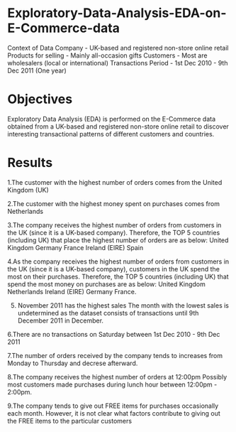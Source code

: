 # Exploratory-Data-Analysis-EDA-on-E-Commerce-data
Context of Data Company - UK-based and registered non-store online retail Products for selling - Mainly all-occasion gifts Customers - Most are wholesalers (local or international) Transactions Period - 1st Dec 2010 - 9th Dec 2011 (One year) 

# Objectives 
Exploratory Data Analysis (EDA) is performed on the E-Commerce data obtained from a UK-based and registered non-store online retail to discover interesting transactional patterns of different customers and countries.  

# Results 
1.The customer with the highest number of orders comes from the United Kingdom (UK) 

2.The customer with the highest money spent on purchases comes from Netherlands 

3.The company receives the highest number of orders from customers in the UK (since it is a UK-based company). Therefore, the TOP 5 countries (including UK) that place the highest number of orders are as below:
United Kingdom 
Germany 
France 
Ireland (EIRE)
Spain 

4.As the company receives the highest number of orders from customers in the UK (since it is a UK-based company), customers in the UK spend the most on their purchases. Therefore, the TOP 5 countries (including UK) that spend the most money on purchases are as below: 
United Kingdom 
Netherlands 
Ireland (EIRE) 
Germany 
France.

5. November 2011 has the highest sales 
      The month with the lowest sales is undetermined as the dataset consists of transactions until 9th December 2011 in December.

6.There are no transactions on Saturday between 1st Dec 2010 - 9th Dec 2011

7.The number of orders received by the company tends to increases from Monday to Thursday and decrese afterward.

8.The company receives the highest number of orders at 12:00pm 
        Possibly most customers made purchases during lunch hour between 12:00pm - 2:00pm.

9.The company tends to give out FREE items for purchases occasionally each month. 
        However, it is not clear what factors contribute to giving out the FREE items to the particular customers

